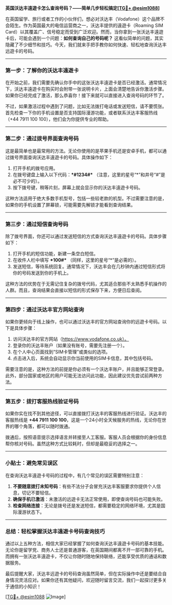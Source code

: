 **英国沃达丰遠遊卡怎么查询号码？——简单几步轻松搞定[[TG💪+ @esim1088](https://t.me/s/esim1088)]**

在英国留学、旅行或者工作的小伙伴们，想必对沃达丰（Vodafone）这个品牌不会陌生。作为英国最大的电信运营商之一，沃达丰提供的遠遊卡（Roaming SIM Card）以其覆盖广、信号稳定而受到广泛欢迎。然而，当你拿到一张沃达丰遠遊卡后，可能会遇到一个问题：**如何查询自己的号码呢？** 这看似简单的问题，其实隐藏了不少细节和技巧。今天，我们就来手把手教你如何快速、轻松地查询沃达丰远遊卡的号码。

---

### **第一步：了解你的沃达丰遠遊卡**

在开始之前，我们需要先确认你手中的这张沃达丰遠遊卡是否已经激活。通常情况下，沃达丰遠遊卡在购买时会附带一张说明卡片，上面会清楚地告诉你激活步骤。如果你已经完成了激活，那么恭喜你！接下来就可以直接进入查询号码的环节了。

不过，如果激活过程中遇到了问题，比如无法拨打电话或发送短信，请不要慌张。首先检查一下你的手机设置是否支持国际漫游功能，或者联系沃达丰客服热线（+44 7911 100 100），他们会为你提供专业的帮助。

---

### **第二步：通过拨号界面查询号码**

这是最简单也是最常用的方法。无论你使用的是苹果手机还是安卓手机，都可以通过拨号界面查询沃达丰遠遊卡的号码。具体操作如下：

1. 打开手机的拨号应用。
2. 在拨号键盘上输入以下代码：**\*#1234#\*** （注意，这里的星号“\*”和井号“#”是必不可少的）。
3. 按下拨号键，稍等片刻，屏幕上就会显示你的沃达丰遠遊卡号码。

这种方法适用于绝大多数手机型号，包括一些较老款的机型。不过需要注意的是，如果你的手机设置了屏幕锁，可能需要先解锁才能看到查询结果。

---

### **第三步：通过短信查询号码**

除了拨号界面，你还可以通过发送短信的方式查询沃达丰遠遊卡的号码。具体步骤如下：

1. 打开手机的短信功能，新建一条空白短信。
2. 在收件人栏中填写 **\*100#\*** （同样，这里的星号“\*”是必需的）。
3. 发送短信，等待系统回复。通常情况下，沃达丰会在几秒钟内通过短信形式将你的号码发送到你的手机上。

这种方法的优势在于无需记住复杂的拨号代码，尤其适合那些不太熟悉手机操作的人群。而且，查询结果会直接以短信的形式保存下来，方便日后查阅。

---

### **第四步：通过沃达丰官方网站查询**

如果你更倾向于线上操作，也可以通过沃达丰的官方网站查询你的远遊卡号码。以下是具体步骤：

1. 访问沃达丰的官方网站（https://www.vodafone.co.uk）。
2. 登录你的沃达丰账户（如果没有账号，需要先注册一个）。
3. 在个人中心页面找到“SIM卡管理”或类似的选项。
4. 点击进入后，系统会自动显示你当前使用的SIM卡信息，其中包括号码。

需要注意的是，这种方法的前提是你必须有一个沃达丰账户，并且能够正常登录。此外，部分国家或地区的用户可能无法访问此功能，因此建议优先尝试前两种方法。

---

### **第五步：拨打客服热线验证号码**

如果你实在找不到其他途径，可以直接拨打沃达丰的客服热线进行验证。沃达丰的客服热线是 **+44 7911 100 100**，这是一个24小时全天候服务的热线，无论你在世界的哪个角落，都可以随时拨通。

拨通后，按照语音提示选择语言并转接至人工客服。客服人员会根据你的身份信息帮你核对号码。虽然这种方式比较耗时，但却是最稳妥的选择之一。

---

### **小贴士：避免常见误区**

在查询沃达丰遠遊卡号码的过程中，有几个常见的误区需要特别注意：

1. **不要随意拨打未知号码**：有些不法分子会冒充沃达丰客服要求你提供个人信息，切记不要轻信。
2. **确保手机已激活**：未激活的远遊卡无法正常使用，即使查询号码也可能失败。
3. **检查网络连接**：无论是拨号还是发送短信，都需要稳定的网络环境，尤其是国际漫游状态下。

---

### **总结：轻松掌握沃达丰遠遊卡号码查询技巧**

通过以上五种方法，相信大家已经掌握了如何查询沃达丰遠遊卡号码的基本技能。无论你是留学党、商务人士还是普通游客，在英国期间都离不开一部可靠的手机。而拥有一张沃达丰遠遊卡，不仅让你随时随地保持联络，还能享受优质的通话和数据服务。

最后提醒大家，沃达丰远遊卡的号码查询虽然简单，但在实际操作中还是要结合自身情况灵活应对。如果你还有其他疑问，欢迎随时留言交流，我们一起探讨更多关于通信的小知识！

[[TG💪+ @esim1088](https://t.me/s/esim1088) ![Image](https://i.postimg.cc/4NQfJmqS/Snipaste-2025-05-13-00-14-12.png)]
